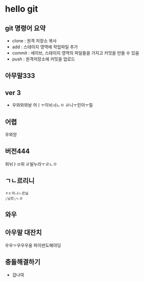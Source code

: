 # hello git

## git 명령어 요약

- clone : 원격 저장소 복사
- add : 스테이지 영역에 작업파일 추가
- commit : 세이브, 스테이지 영역의 파일들을 가지고 커밋을 만들 수 있음
- push : 원격저장소에 커밋을 업로드


## 아무말333

## ver 3
 - 우와와와놩
 어ㅣㅜ이뉘ㅟㄴㅇ
 ㄹ니ㅜ린아ㅜ릴

## 어렵
 우와앙

## 버전444
 위뉘ㅏㅁ위
 ㄹ뉠누라ㅜㄹㄴㅇ


## ㄱㄴ르리니
	ㅈㄷ리ㅢㄴ르닐
	;닝르;ㄴㄹ


## 와우

## 아우말 대잔치
우우ㅜ우우우웅
파이썬도해야딩

## 충돌해결하기
 - 겁나여
